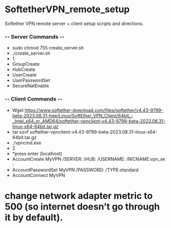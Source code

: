 # SoftetherVPN_remote_setup
Softether VPN remote server + client setup scripts and directions.
### -- Server Commands --
- sudo chmod 755 create_server.sh
- ./create_server.sh
- 1
- GroupCreate <groupname>
- HubCreate <hubname>
- UserCreate <username>
- UserPasswordSet <password>
- SecureNatEnable

### -- Client Commands --
- Wget https://www.softether-download.com/files/softether/v4.43-9799-beta-2023.08.31-tree/Linux/SoftEther_VPN_Client/64bit_-_Intel_x64_or_AMD64/softether-vpnclient-v4.43-9799-beta-2023.08.31-linux-x64-64bit.tar.gz
- tar xzvf softether-vpnclient-v4.43-9799-beta-2023.08.31-linux-x64-64bit.tar.gz
- ./vpncmd.exe
- 2
- *press enter (localhost)
- AccountCreate MyVPN /SERVER:<serverip> /HUB:<hubname> /USERNAME:<username> /NICNAME:vpn_se
<serverip>:<serverport>
- AccountPasswordSet MyVPN /PASSWORD:<username> /TYPE:standard
- AccountConnect MyVPN

# change network adapter metric to 500 (so internet doesn’t go through it by default).
